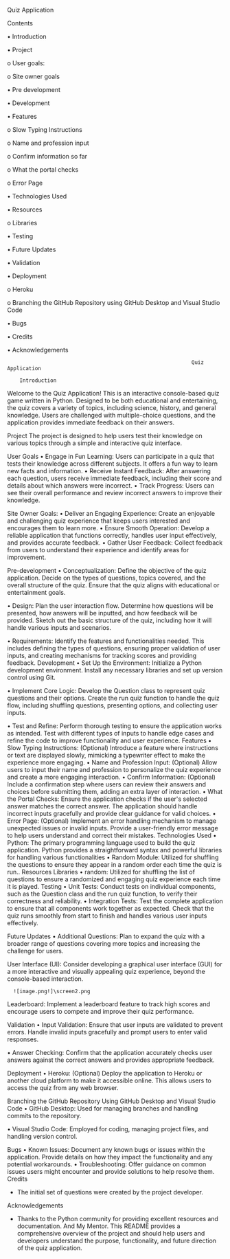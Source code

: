 Quiz Application

Contents

•	Introduction

•	Project

o	User goals:

o	Site owner goals

•	Pre development

•	Development

•	Features

o	Slow Typing Instructions

o	Name and profession input

o	Confirm information so far 

o	What the portal checks

o	Error Page

•	Technologies Used

•	Resources

o	Libraries

•	Testing

•	Future Updates

•	Validation
 
•	Deployment

o	Heroku

o	Branching the GitHub Repository using GitHub Desktop and Visual Studio Code

•	Bugs

•	Credits

•	Acknowledgements



                                                                Quiz Application

        Introduction

Welcome to the Quiz Application! This is an interactive console-based quiz game written in Python. Designed to be both educational and entertaining, the quiz covers a variety of topics, including science, history, and general knowledge. Users are challenged with multiple-choice questions, and the application provides immediate feedback on their answers. 

Project
The project is designed to help users test their knowledge on various topics through a simple and interactive quiz interface.

 User Goals
•	Engage in Fun Learning: Users can participate in a quiz that tests their knowledge across different subjects. It offers a fun way to learn new facts and information.
•	Receive Instant Feedback: After answering each question, users receive immediate feedback, including their score and details about which answers were incorrect.
•	Track Progress: Users can see their overall performance and review incorrect answers to improve their knowledge.

 Site Owner Goals:
•	Deliver an Engaging Experience: Create an enjoyable and challenging quiz experience that keeps users interested and encourages them to learn more.
•	Ensure Smooth Operation: Develop a reliable application that functions correctly, handles user input effectively, and provides accurate feedback.
•	Gather User Feedback: Collect feedback from users to understand their experience and identify areas for improvement.

Pre-development
•	Conceptualization: Define the objective of the quiz application. Decide on the types of questions, topics covered, and the overall structure of the quiz. Ensure that the quiz aligns with educational or entertainment goals.

•	Design: Plan the user interaction flow. Determine how questions will be presented, how answers will be inputted, and how feedback will be provided. Sketch out the basic structure of the quiz, including how it will handle various inputs and scenarios.

•	Requirements: Identify the features and functionalities needed. This includes defining the types of questions, ensuring proper validation of user inputs, and creating mechanisms for tracking scores and providing feedback.
Development
•	Set Up the Environment: Initialize a Python development environment. Install any necessary libraries and set up version control using Git.

•	Implement Core Logic: Develop the Question class to represent quiz questions and their options. Create the run quiz function to handle the quiz flow, including shuffling questions, presenting options, and collecting user inputs.

•	Test and Refine: Perform thorough testing to ensure the application works as intended. Test with different types of inputs to handle edge cases and refine the code to improve functionality and user experience.
Features
•	Slow Typing Instructions: (Optional) Introduce a feature where instructions or text are displayed slowly, mimicking a typewriter effect to make the experience more engaging.
•	Name and Profession Input: (Optional) Allow users to input their name and profession to personalize the quiz experience and create a more engaging interaction.
•	Confirm Information: (Optional) Include a confirmation step where users can review their answers and choices before submitting them, adding an extra layer of interaction.
•	What the Portal Checks: Ensure the application checks if the user's selected answer matches the correct answer. The application should handle incorrect inputs gracefully and provide clear guidance for valid choices.
•	Error Page: (Optional) Implement an error handling mechanism to manage unexpected issues or invalid inputs. Provide a user-friendly error message to help users understand and correct their mistakes.
Technologies Used
•	Python: The primary programming language used to build the quiz application. Python provides a straightforward syntax and powerful libraries for handling various functionalities
•	Random Module: Utilized for shuffling the questions to ensure they appear in a random order each time the quiz is run..
 Resources
Libraries
•	random: Utilized for shuffling the list of questions to ensure a randomized and engaging quiz experience each time it is played.
Testing
•	Unit Tests: Conduct tests on individual components, such as the Question class and the run quiz function, to verify their correctness and reliability.
•	Integration Tests: Test the complete application to ensure that all components work together as expected. Check that the quiz runs smoothly from start to finish and handles various user inputs effectively.

Future Updates
•	Additional Questions: Plan to expand the quiz with a broader range of questions covering more topics and increasing the challenge for users.
 
User Interface (UI): Consider developing a graphical user interface (GUI) for a more interactive and visually appealing quiz experience, beyond the console-based interaction.


      ![image.png!]\screen2.png   


Leaderboard: Implement a leaderboard feature to track high scores and encourage users to compete and improve their quiz performance.
  
 

Validation
•	Input Validation: Ensure that user inputs are validated to prevent errors. Handle invalid inputs gracefully and prompt users to enter valid responses.

•	Answer Checking: Confirm that the application accurately checks user answers against the correct answers and provides appropriate feedback.

Deployment
•	Heroku: (Optional) Deploy the application to Heroku or another cloud platform to make it accessible online. This allows users to access the quiz from any web browser.

 

Branching the GitHub Repository Using GitHub Desktop and Visual Studio Code
•	GitHub Desktop: Used for managing branches and handling commits to the repository.

•	Visual Studio Code: Employed for coding, managing project files, and handling version control.

Bugs
•	Known Issues: Document any known bugs or issues within the application. Provide details on how they impact the functionality and any potential workarounds.
•	Troubleshooting: Offer guidance on common issues users might encounter and provide solutions to help resolve them.
 Credits
- The initial set of questions were created by the project developer.

Acknowledgements
- Thanks to the Python community for providing excellent resources and documentation. And My Mentor.
This README provides a comprehensive overview of the project and should help users and developers understand the purpose, functionality, and future direction of the quiz application.
